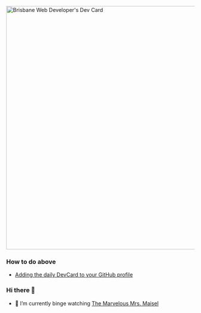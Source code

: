 <!--
<a href="https://app.daily.dev/BrisbaneWebApp"><img src="https://github.com/brisbanewebdeveloper/brisbanewebdeveloper/blob/main/devcard.svg" width="400" alt="BWD"/></a>
-->
<a href="https://app.daily.dev/brisbanewebapp"><img src="https://api.daily.dev/devcards/v2/SYQLggXe4pc3IGcNuxoiB.png?type=wide&r=wpv" width="652" alt="Brisbane Web Developer's Dev Card"/></a>

### How to do above

- [Adding the daily DevCard to your GitHub profile](https://daily.dev/blog/adding-the-daily-devcard-to-your-github-profile#:~:text=The%20easiest%20way%20to%20add,file%20and%20paste%20the%20code.)

### Hi there 👋

- 🌱 I’m currently binge watching [The Marvelous Mrs. Maisel](https://en.wikipedia.org/wiki/The_Marvelous_Mrs._Maisel)

<!--

### Hi there 👋

**brisbanewebdeveloper/brisbanewebdeveloper** is a ✨ _special_ ✨ repository because its `README.md` (this file) appears on your GitHub profile.

Here are some ideas to get you started:

- 🔭 I’m currently working on ...
- 🌱 I’m currently learning ...
- 👯 I’m looking to collaborate on ...
- 🤔 I’m looking for help with ...
- 💬 Ask me about ...
- 📫 How to reach me: ...
- 😄 Pronouns: ...
- ⚡ Fun fact: ...
-->
